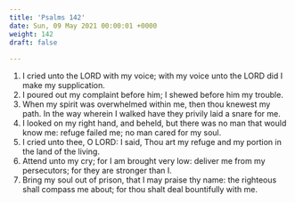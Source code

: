 ```yaml
---
title: 'Psalms 142'
date: Sun, 09 May 2021 00:00:01 +0000
weight: 142
draft: false
  
---
```


1. I cried unto the LORD with my voice; with my voice unto the LORD did I make my supplication.
2. I poured out my complaint before him; I shewed before him my trouble.
3. When my spirit was overwhelmed within me, then thou knewest my path. In the way wherein I walked have they privily laid a snare for me.
4. I looked on my right hand, and beheld, but there was no man that would know me: refuge failed me; no man cared for my soul.
5. I cried unto thee, O LORD: I said, Thou art my refuge and my portion in the land of the living.
6. Attend unto my cry; for I am brought very low: deliver me from my persecutors; for they are stronger than I.
7. Bring my soul out of prison, that I may praise thy name: the righteous shall compass me about; for thou shalt deal bountifully with me.
